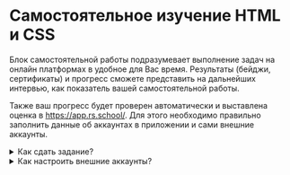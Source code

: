 # Самостоятельное изучение HTML и CSS

Блок самостоятельной работы подразумевает выполнение задач на онлайн платформах в удобное для Вас время. Результаты (бейджи, сертификаты) и прогресс сможете представить на дальнейших интервью, как показатель вашей самостоятельной работы.

Также ваш прогресс будет проверен автоматически и выставлена оценка в https://app.rs.school/. Для этого необходимо правильно заполнить данные об аккаунтах в приложении и сами внешние аккаунты.

<details>
  <summary>Как сдать задание?</summary>

1. Перейдите по этой ссылке https://app.rs.school/course/submit-task?course=rs-2019-q3.
2. Выберите соответствующее задание из списка (`Stage#1 HTML-CSS-self-education`).

![app-rsshool-submit](https://i.imgur.com/ePqIhPa.png)

3. Далее в поля `Codecademy Account` и(или) `HTML Academy Account` введите соответсвующий юзернейм (логин) и(или) в поля `Udemy: Certificate Id 1 && Udemy: Certificate Id 2` id полученных сертификатов на Udemy.
4. Нажмите на кнопку `Submit`.

    **Не стоит:** Вставлять ссылку, писать имя и фамилию через пробел, писать чужое имя пользователя, писать несуществующее имя. Если вы не делали какое-либо задание, просто оставьте поле пустым.
</details>

<details>
  <summary>Как настроить внешние аккаунты?</summary>

  ## Htmlacademy

  Перейдите на сайт [htmlacademy](https://htmlacademy.ru/). В правом верхнем углу нажмите на иконку своего профиля, а затем `Настройки`.

  ![settings](https://i.imgur.com/Sq3EcI5.gif)

  Далее перейдите в свой профиль.

  ![profile](https://i.imgur.com/Vexz2gD.gif)

  В строке браузера вы увидите свое имя пользователя.

  ![username](https://i.imgur.com/JcQfP8x.gif)

  Изначально ваш профиль скрыт, и вам необходимо подтвердить свою электронную почту.

  ![hidden-profile](https://i.imgur.com/BOC50W2.gif)

  Для этого вставьте код, полученный на ваш e-mail, указанный при регистрации на [htmlacademy](https://htmlacademy.ru/). Также вместо этого вы можете нажать на кнопку `Подтвердить эл. почту` в письме.

  ![email-confirmation](https://i.imgur.com/TegtCdW.gif)



Вам необходимо выполнить один из вариантов на выбор.

----



----

### Вариант #2. HTMLacademy [RU] - бесплатно ограниченное количество уроков

#### 1. Cоздайте профиль на https://htmlacademy.ru/
#### 2. Перейдите по ссылкам на курсы, и выполните все задачи последовательно, чтобы получить бэйджи:

[Блок HTML](https://htmlacademy.ru/courses/basic-html "Основы HTML")

[Блок CSS](https://htmlacademy.ru/courses/basic-css "Основы CSS")

#### 3. Бейджи - показатель прохождения онлайн тренажера по выбранной теме.
#### 4. Ссылку на странице бейджей нужно запомнить - она понадобится для дальнейших ДЗ.
#### 5. Критерий выставления оценки
Все нижеперечисленные темы должны быть пройдены (только бесплатные части):
-- Знакомство с HTML и CSS (В старой [Архив] версии, тема называлась "Знакомство") --
- Структура HTML-документа
- Разметка текста
- Ссылки и изображения
- Основы СSS
- Оформление текста
- Знакомство с таблицами
- Знакомство с формами
- Знакомство с CSS
- Селекторы, часть 1
- Наследование и каскадирование

Будут учитываться как и старые темы [Архив] так и новые, но конечно же лучше проходить темы с более свежей информацией.

----


